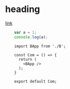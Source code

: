 # heading

  [link][1]

  [1]: #heading "heading"

```javascript
    var a = 1;
    console.log(a);
```

```tsx
    import BApp from './B';

    const Com = () => {
      return (
        <BApp />
      );
    }

    export default Com;
```
